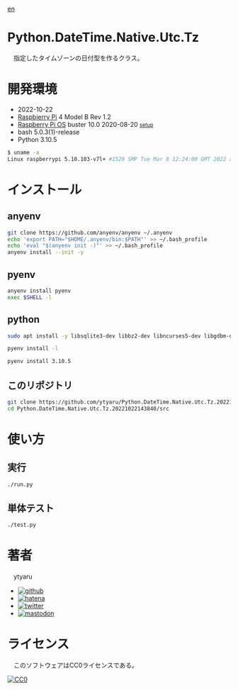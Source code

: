 [en](./README.md)

# Python.DateTime.Native.Utc.Tz

　指定したタイムゾーンの日付型を作るクラス。

<!--

# デモ

* [demo](https://ytyaru.github.io/Python.DateTime.Native.Utc.Tz.20221022143840/)

![img](https://github.com/ytyaru/Python.DateTime.Native.Utc.Tz.20221022143840/blob/master/doc/0.png?raw=true)

# 特徴

* セールスポイント

-->

# 開発環境

* <time datetime="2022-10-22T14:38:36+0900">2022-10-22</time>
* [Raspbierry Pi](https://ja.wikipedia.org/wiki/Raspberry_Pi) 4 Model B Rev 1.2
* [Raspberry Pi OS](https://ja.wikipedia.org/wiki/Raspbian) buster 10.0 2020-08-20 <small>[setup](http://ytyaru.hatenablog.com/entry/2020/10/06/111111)</small>
* bash 5.0.3(1)-release
* Python 3.10.5

<!-- * Python 2.7.16 -->

```sh
$ uname -a
Linux raspberrypi 5.10.103-v7l+ #1529 SMP Tue Mar 8 12:24:00 GMT 2022 armv7l GNU/Linux
```

# インストール

## anyenv

```sh
git clone https://github.com/anyenv/anyenv ~/.anyenv
echo 'export PATH="$HOME/.anyenv/bin:$PATH"' >> ~/.bash_profile
echo 'eval "$(anyenv init -)"' >> ~/.bash_profile
anyenv install --init -y
```

## pyenv

```sh
anyenv install pyenv
exec $SHELL -l
```

## python

```sh
sudo apt install -y libsqlite3-dev libbz2-dev libncurses5-dev libgdbm-dev liblzma-dev libssl-dev tcl-dev tk-dev libreadline-dev
```

```sh
pyenv install -l
```
```sh
pyenv install 3.10.5
```


## このリポジトリ

```sh
git clone https://github.com/ytyaru/Python.DateTime.Native.Utc.Tz.20221022143840
cd Python.DateTime.Native.Utc.Tz.20221022143840/src
```

# 使い方

## 実行

```sh
./run.py
```

## 単体テスト

```sh
./test.py
```

<!--

# 注意

* 注意点など

-->

# 著者

　ytyaru

* [![github](http://www.google.com/s2/favicons?domain=github.com)](https://github.com/ytyaru "github")
* [![hatena](http://www.google.com/s2/favicons?domain=www.hatena.ne.jp)](http://ytyaru.hatenablog.com/ytyaru "hatena")
* [![twitter](http://www.google.com/s2/favicons?domain=twitter.com)](https://twitter.com/ytyaru1 "twitter")
* [![mastodon](http://www.google.com/s2/favicons?domain=mstdn.jp)](https://mstdn.jp/web/accounts/233143 "mastdon")

# ライセンス

　このソフトウェアはCC0ライセンスである。

[![CC0](http://i.creativecommons.org/p/zero/1.0/88x31.png "CC0")](http://creativecommons.org/publicdomain/zero/1.0/deed.ja)

